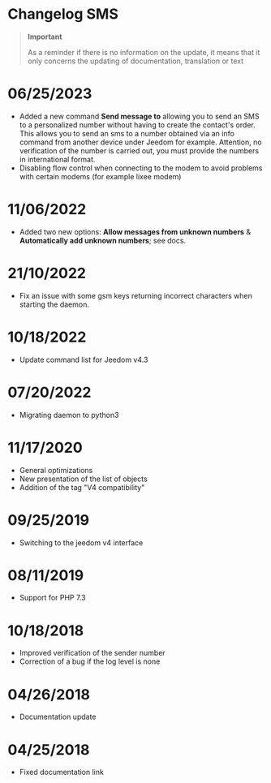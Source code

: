 # Changelog SMS

>**Important**
>
>As a reminder if there is no information on the update, it means that it only concerns the updating of documentation, translation or text

# 06/25/2023

- Added a new command **Send message to** allowing you to send an SMS to a personalized number without having to create the contact's order. This allows you to send an sms to a number obtained via an info command from another device under Jeedom for example. Attention, no verification of the number is carried out, you must provide the numbers in international format.
- Disabling flow control when connecting to the modem to avoid problems with certain modems (for example lixee modem)

# 11/06/2022

- Added two new options: **Allow messages from unknown numbers** & **Automatically add unknown numbers**; see docs.

# 21/10/2022

- Fix an issue with some gsm keys returning incorrect characters when starting the daemon.

# 10/18/2022

- Update command list for Jeedom v4.3

# 07/20/2022

- Migrating daemon to python3

# 11/17/2020

- General optimizations
- New presentation of the list of objects
- Addition of the tag "V4 compatibility"

# 09/25/2019

- Switching to the jeedom v4 interface

# 08/11/2019

- Support for PHP 7.3

# 10/18/2018

- Improved verification of the sender number
- Correction of a bug if the log level is none

# 04/26/2018

- Documentation update

# 04/25/2018

- Fixed documentation link
